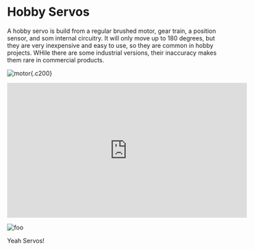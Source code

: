 # Hobby Servos

A hobby servo is build from a regular brushed motor,  gear train, a position sensor, 
and som internal circuitry. It will only move up to 180 degrees, but they
are very inexpensive and easy to use, so they are common in hobby projects. WHile there are
some industrial versions, their inaccuracy makes them rare in commercial products. 

![motor](https://images.jointheleague.org/motors/hobby_servo.png){.c200}

<iframe width="560" height="315" src="https://www.youtube.com/embed/xB_4KB72res?si=U_3K69sjkFg1TIGI" title="YouTube video player" frameborder="0" allow="accelerometer; autoplay; clipboard-write; encrypted-media; gyroscope; picture-in-picture; web-share" referrerpolicy="strict-origin-when-cross-origin" allowfullscreen></iframe>

![foo](/images/servo-sweep.png)

Yeah Servos!
